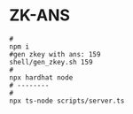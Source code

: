 # ZK-ANS

```shell
#
npm i
#gen zkey with ans: 159
shell/gen_zkey.sh 159
#
npx hardhat node
# --------
#
npx ts-node scripts/server.ts
```
